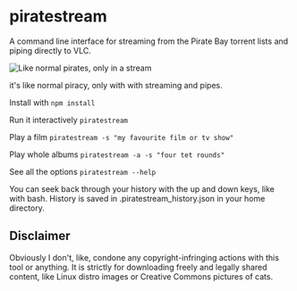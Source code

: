 # piratestream
A command line interface for streaming from the Pirate Bay torrent lists and piping directly to VLC.


![Like normal pirates, only in a stream](http://i.imgur.com/Y3osx95.png)

it's like normal piracy, only with with streaming and pipes.

Install with `npm install`

Run it interactively `piratestream`

Play a film `piratestream -s "my favourite film or tv show"`

Play whole albums `piratestream -a -s "four tet rounds"`

See all the options `piratestream --help`

You can seek back through your history with the up and down keys, like with bash. History is saved in .piratestream_history.json in your home directory.


## Disclaimer
Obviously I don't, like, condone any copyright-infringing actions with this tool or anything. It is strictly for downloading freely and legally shared content, like Linux distro images or Creative Commons pictures of cats.


